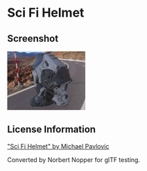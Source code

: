 # Sci Fi Helmet
## Screenshot

![screenshot](screenshot/screenshot.jpg)


## License Information

["Sci Fi Helmet" by Michael Pavlovic](http://quixel.se/usermanual/quixelsuite/doku.php?id=ddo_samples)

Converted by Norbert Nopper for glTF testing.
